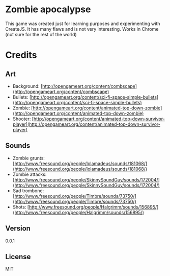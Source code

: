 # Zombie apocalypse

This game was created just for learning purposes and experimenting with CreateJS.
It has many flaws and is not very interesting.
Works in Chrome (not sure for the rest of the world)

# Credits
## Art
- Background:      [http://opengameart.org/content/combscape](http://opengameart.org/content/combscape)
 - Bullets:        [http://opengameart.org/content/sci-fi-space-simple-bullets](http://opengameart.org/content/sci-fi-space-simple-bullets)
 - Zombie:         [http://opengameart.org/content/animated-top-down-zombie](http://opengameart.org/content/animated-top-down-zombie)
 - Shooter:        [http://opengameart.org/content/animated-top-down-survivor-player](http://opengameart.org/content/animated-top-down-survivor-player)

## Sounds
 - Zombie grunts:  [http://www.freesound.org/people/lolamadeus/sounds/181068/](http://www.freesound.org/people/lolamadeus/sounds/181068/)
 - Zombie attacks: [http://www.freesound.org/people/SkinnySoundGuy/sounds/172004/](http://www.freesound.org/people/SkinnySoundGuy/sounds/172004/)
 - Sad trombone:   [http://www.freesound.org/people/Timbre/sounds/73750/](http://www.freesound.org/people/Timbre/sounds/73750/)
 - Shots:          [http://www.freesound.org/people/Halgrimm/sounds/156895/](http://www.freesound.org/people/Halgrimm/sounds/156895/)


## Version
0.0.1

License
----

MIT


